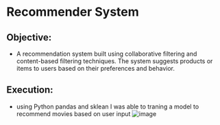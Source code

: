 # Recommender System 
## Objective: 

- A recommendation system built using collaborative filtering and content-based filtering techniques. The system suggests products or items to users based on their preferences and behavior.

## Execution: 

- using Python pandas and sklean I was able to traning a model to recommend movies based on user input 
![image](https://github.com/sbitar2024/SheyamPortfolio.GitHub.io/assets/171313362/29a60cd7-19ce-4cba-990f-ceee5ae928ba)
